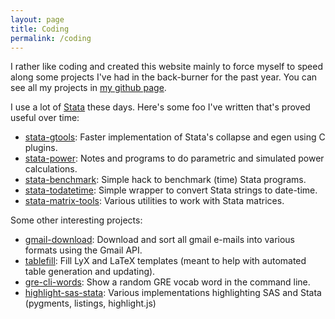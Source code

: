 ```yaml
---
layout: page
title: Coding
permalink: /coding
---
```


I rather like coding and created this website mainly to force myself to speed along some projects I've had in the back-burner for the past year. You can see all my projects in [my github page](https://github.com/mcaceresb).

I use a lot of [Stata](https://stata.com) these days. Here's some foo I've written that's proved useful over time:

- [stata-gtools](https://github.com/mcaceresb/stata-gtools): Faster implementation of Stata's collapse and egen using C plugins.
- [stata-power](https://github.com/mcaceresb/stata-power): Notes and programs to do parametric and simulated power calculations.
- [stata-benchmark](https://github.com/mcaceresb/stata-benchmark): Simple hack to benchmark (time) Stata programs.
- [stata-todatetime](https://github.com/mcaceresb/stata-todatetime): Simple wrapper to convert Stata strings to date-time.
- [stata-matrix-tools](https://github.com/mcaceresb/stata-matrix-tools): Various utilities to work with Stata matrices.

Some other interesting projects:

- [gmail-download](https://github.com/mcaceresb/gmail-download): Download and sort all gmail e-mails into various formats using the Gmail API.
- [tablefill](https://github.com/mcaceresb/tablefill): Fill LyX and LaTeX templates (meant to help with automated table generation and updating).
- [gre-cli-words](https://github.com/mcaceresb/gre-cli-words): Show a random GRE vocab word in the command line.
- [highlight-sas-stata](https://github.com/mcaceresb/highlight-sas-stata): Various implementations highlighting SAS and Stata (pygments, listings, highlight.js)
